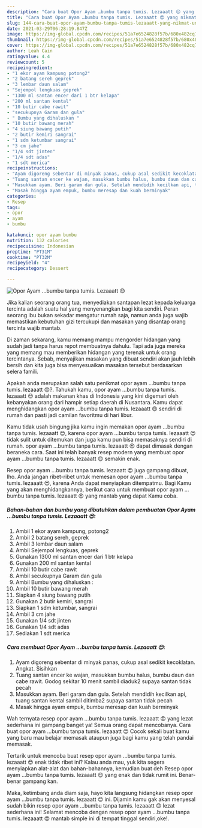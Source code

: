 ```yaml
---
description: "Cara buat Opor Ayam …bumbu tanpa tumis. Lezaaatt 😍 yang nikmat Untuk Jualan"
title: "Cara buat Opor Ayam …bumbu tanpa tumis. Lezaaatt 😍 yang nikmat Untuk Jualan"
slug: 144-cara-buat-opor-ayam-bumbu-tanpa-tumis-lezaaatt-yang-nikmat-untuk-jualan
date: 2021-03-29T06:28:19.847Z
image: https://img-global.cpcdn.com/recipes/51a7e6524828f57b/680x482cq70/opor-ayam-…bumbu-tanpa-tumis-lezaaatt-😍-foto-resep-utama.jpg
thumbnail: https://img-global.cpcdn.com/recipes/51a7e6524828f57b/680x482cq70/opor-ayam-…bumbu-tanpa-tumis-lezaaatt-😍-foto-resep-utama.jpg
cover: https://img-global.cpcdn.com/recipes/51a7e6524828f57b/680x482cq70/opor-ayam-…bumbu-tanpa-tumis-lezaaatt-😍-foto-resep-utama.jpg
author: Leah Cain
ratingvalue: 4.4
reviewcount: 5
recipeingredient:
- "1 ekor ayam kampung potong2"
- "2 batang sereh geprek"
- "3 lembar daun salam"
- "Sejempol lengkuas geprek"
- "1300 ml santan encer dari 1 btr kelapa"
- "200 ml santan kental"
- "10 butir cabe rawit"
- "secukupnya Garam dan gula"
- " Bumbu yang dihaluskan "
- "10 butir bawang merah"
- "4 siung bawang putih"
- "2 butir kemiri sangrai"
- "1 sdm ketumbar sangrai"
- "3 cm jahe"
- "1/4 sdt jinten"
- "1/4 sdt adas"
- "1 sdt merica"
recipeinstructions:
- "Ayam digoreng sebentar di minyak panas, cukup asal sedikit kecoklatan. Angkat. Sisihkan"
- "Tuang santan encer ke wajan, masukkan bumbu halus, bumbu daun dan cabe rawit. Godog sekitar 10 menit sambil diaduk2 supaya santan tidak pecah"
- "Masukkan ayam. Beri garam dan gula. Setelah mendidih kecilkan api, tuang santan kental sambil ditimba2 supaya santan tidak pecah"
- "Masak hingga ayam empuk, bumbu meresap dan kuah berminyak"
categories:
- Resep
tags:
- opor
- ayam
- bumbu

katakunci: opor ayam bumbu 
nutrition: 132 calories
recipecuisine: Indonesian
preptime: "PT31M"
cooktime: "PT32M"
recipeyield: "4"
recipecategory: Dessert

---
```



![Opor Ayam …bumbu tanpa tumis. Lezaaatt 😍](https://img-global.cpcdn.com/recipes/51a7e6524828f57b/680x482cq70/opor-ayam-…bumbu-tanpa-tumis-lezaaatt-😍-foto-resep-utama.jpg)

Jika kalian seorang orang tua, menyediakan santapan lezat kepada keluarga tercinta adalah suatu hal yang menyenangkan bagi kita sendiri. Peran seorang ibu bukan sekadar mengatur rumah saja, namun anda juga wajib memastikan kebutuhan gizi tercukupi dan masakan yang disantap orang tercinta wajib mantab.

Di zaman  sekarang, kamu memang mampu mengorder hidangan yang sudah jadi tanpa harus repot membuatnya dahulu. Tapi ada juga mereka yang memang mau memberikan hidangan yang terenak untuk orang tercintanya. Sebab, menyajikan masakan yang dibuat sendiri akan jauh lebih bersih dan kita juga bisa menyesuaikan masakan tersebut berdasarkan selera famili. 



Apakah anda merupakan salah satu penikmat opor ayam …bumbu tanpa tumis. lezaaatt 😍?. Tahukah kamu, opor ayam …bumbu tanpa tumis. lezaaatt 😍 adalah makanan khas di Indonesia yang kini digemari oleh kebanyakan orang dari hampir setiap daerah di Nusantara. Kamu dapat menghidangkan opor ayam …bumbu tanpa tumis. lezaaatt 😍 sendiri di rumah dan pasti jadi camilan favoritmu di hari libur.

Kamu tidak usah bingung jika kamu ingin memakan opor ayam …bumbu tanpa tumis. lezaaatt 😍, karena opor ayam …bumbu tanpa tumis. lezaaatt 😍 tidak sulit untuk ditemukan dan juga kamu pun bisa memasaknya sendiri di rumah. opor ayam …bumbu tanpa tumis. lezaaatt 😍 dapat dimasak dengan beraneka cara. Saat ini telah banyak resep modern yang membuat opor ayam …bumbu tanpa tumis. lezaaatt 😍 semakin enak.

Resep opor ayam …bumbu tanpa tumis. lezaaatt 😍 juga gampang dibuat, lho. Anda jangan ribet-ribet untuk memesan opor ayam …bumbu tanpa tumis. lezaaatt 😍, karena Anda dapat menyiapkan ditempatmu. Bagi Kamu yang akan menghidangkannya, berikut cara untuk membuat opor ayam …bumbu tanpa tumis. lezaaatt 😍 yang mantab yang dapat Kamu coba.

<!--inarticleads1-->

##### Bahan-bahan dan bumbu yang dibutuhkan dalam pembuatan Opor Ayam …bumbu tanpa tumis. Lezaaatt 😍:

1. Ambil 1 ekor ayam kampung, potong2
1. Ambil 2 batang sereh, geprek
1. Ambil 3 lembar daun salam
1. Ambil Sejempol lengkuas, geprek
1. Gunakan 1300 ml santan encer dari 1 btr kelapa
1. Gunakan 200 ml santan kental
1. Ambil 10 butir cabe rawit
1. Ambil secukupnya Garam dan gula
1. Ambil  Bumbu yang dihaluskan :
1. Ambil 10 butir bawang merah
1. Siapkan 4 siung bawang putih
1. Gunakan 2 butir kemiri, sangrai
1. Siapkan 1 sdm ketumbar, sangrai
1. Ambil 3 cm jahe
1. Gunakan 1/4 sdt jinten
1. Gunakan 1/4 sdt adas
1. Sediakan 1 sdt merica




<!--inarticleads2-->

##### Cara membuat Opor Ayam …bumbu tanpa tumis. Lezaaatt 😍:

1. Ayam digoreng sebentar di minyak panas, cukup asal sedikit kecoklatan. Angkat. Sisihkan
1. Tuang santan encer ke wajan, masukkan bumbu halus, bumbu daun dan cabe rawit. Godog sekitar 10 menit sambil diaduk2 supaya santan tidak pecah
1. Masukkan ayam. Beri garam dan gula. Setelah mendidih kecilkan api, tuang santan kental sambil ditimba2 supaya santan tidak pecah
1. Masak hingga ayam empuk, bumbu meresap dan kuah berminyak




Wah ternyata resep opor ayam …bumbu tanpa tumis. lezaaatt 😍 yang lezat sederhana ini gampang banget ya! Semua orang dapat mencobanya. Cara buat opor ayam …bumbu tanpa tumis. lezaaatt 😍 Cocok sekali buat kamu yang baru mau belajar memasak ataupun juga bagi kamu yang telah pandai memasak.

Tertarik untuk mencoba buat resep opor ayam …bumbu tanpa tumis. lezaaatt 😍 enak tidak ribet ini? Kalau anda mau, yuk kita segera menyiapkan alat-alat dan bahan-bahannya, kemudian buat deh Resep opor ayam …bumbu tanpa tumis. lezaaatt 😍 yang enak dan tidak rumit ini. Benar-benar gampang kan. 

Maka, ketimbang anda diam saja, hayo kita langsung hidangkan resep opor ayam …bumbu tanpa tumis. lezaaatt 😍 ini. Dijamin kamu gak akan menyesal sudah bikin resep opor ayam …bumbu tanpa tumis. lezaaatt 😍 lezat sederhana ini! Selamat mencoba dengan resep opor ayam …bumbu tanpa tumis. lezaaatt 😍 mantab simple ini di tempat tinggal sendiri,oke!.

